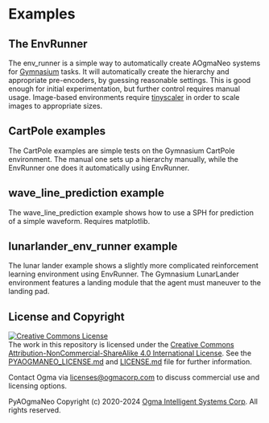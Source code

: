 <!---
  PyAOgmaNeo
  Copyright(c) 2020-2024 Ogma Intelligent Systems Corp. All rights reserved.

  This copy of PyAOgmaNeo is licensed to you under the terms described
  in the PYAOGMANEO_LICENSE.md file included in this distribution.
--->

# Examples

## The EnvRunner

The env_runner is a simple way to automatically create AOgmaNeo systems for [Gymnasium](https://github.com/Farama-Foundation/Gymnasium) tasks. It will automatically create the hierarchy and appropriate pre-encoders, by guessing reasonable settings. This is good enough for initial experimentation, but further control requires manual usage. Image-based environments require [tinyscaler](https://github.com/Farama-Foundation/TinyScaler) in order to scale images to appropriate sizes.

## CartPole examples

The CartPole examples are simple tests on the Gymnasium CartPole environment. The manual one sets up a hierarchy manually, while the EnvRunner one does it automatically using EnvRunner.

## wave_line_prediction example

The wave_line_prediction example shows how to use a SPH for prediction of a simple waveform. Requires matplotlib.

## lunarlander_env_runner example

The lunar lander example shows a slightly more complicated reinforcement learning environment using EnvRunner. The Gymnasium LunarLander environment features a landing module that the agent must maneuver to the landing pad.

## License and Copyright

<a rel="license" href="http://creativecommons.org/licenses/by-nc-sa/4.0/"><img alt="Creative Commons License" style="border-width:0" src="https://i.creativecommons.org/l/by-nc-sa/4.0/88x31.png" /></a><br />The work in this repository is licensed under the <a rel="license" href="http://creativecommons.org/licenses/by-nc-sa/4.0/">Creative Commons Attribution-NonCommercial-ShareAlike 4.0 International License</a>. See the  [PYAOGMANEO_LICENSE.md](./PYAOGMANEO_LICENSE.md) and [LICENSE.md](./LICENSE.md) file for further information.

Contact Ogma via licenses@ogmacorp.com to discuss commercial use and licensing options.

PyAOgmaNeo Copyright (c) 2020-2024 [Ogma Intelligent Systems Corp](https://ogmacorp.com). All rights reserved.
